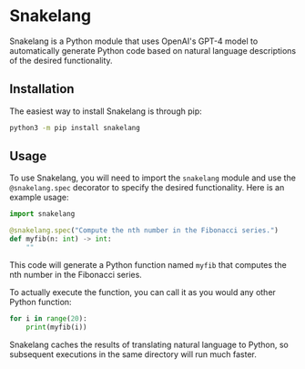 # Snakelang

Snakelang is a Python module that uses OpenAI's GPT-4 model to automatically generate Python code based on natural language descriptions of the desired functionality.

## Installation

The easiest way to install Snakelang is through pip:

```bash
python3 -m pip install snakelang
```

## Usage

To use Snakelang, you will need to import the `snakelang` module and use the `@snakelang.spec` decorator to specify the desired functionality. Here is an example usage:

```python
import snakelang

@snakelang.spec("Compute the nth number in the Fibonacci series.")
def myfib(n: int) -> int:
    ""
```

This code will generate a Python function named `myfib` that computes the nth number in the Fibonacci series.

To actually execute the function, you can call it as you would any other Python function:

```python
for i in range(20):
    print(myfib(i))
```

Snakelang caches the results of translating natural language to Python, so subsequent executions in the same directory will run much faster.

